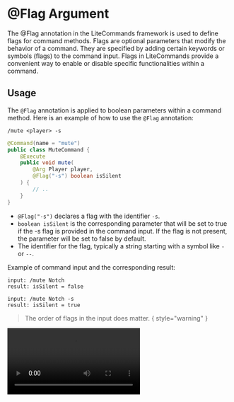 # @Flag Argument

The @Flag annotation in the LiteCommands framework is used to define flags for command methods. 
Flags are optional parameters that modify the behavior of a command. 
They are specified by adding certain keywords or symbols (flags) to the command input. 
Flags in LiteCommands provide a convenient way to enable 
or disable specific functionalities within a command.

## Usage

The `@Flag` annotation is applied to boolean parameters within a command method. 
Here is an example of how to use the `@Flag` annotation:

`/mute <player> -s`

```java
@Command(name = "mute")
public class MuteCommand {
    @Execute
    public void mute(
        @Arg Player player,
        @Flag("-s") boolean isSilent
    ) {
        // ..
    }
}
```

- `@Flag("-s")` declares a flag with the identifier `-s`.
- `boolean isSilent` is the corresponding parameter that will be set to true if the -s flag is provided in the command input. If the flag is not present, the parameter will be set to false by default.
- The identifier for the flag, typically a string starting with a symbol like `-` or `--`.

Example of command input and the corresponding result:

```
input: /mute Notch
result: isSilent = false

input: /mute Notch -s
result: isSilent = true
```

> The order of flags in the input does matter.
{ style="warning" }
> 
<video src="../images/argument/flag/muteCommandExample.mp4" controls/>